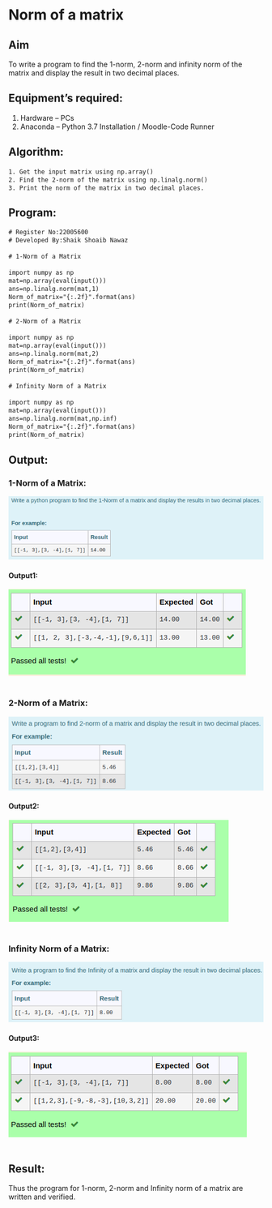 # Norm of a matrix
## Aim
To write a program to find the 1-norm, 2-norm and infinity norm of the matrix and display the result in two decimal places.
## Equipment’s required:
1.	Hardware – PCs
2.	Anaconda – Python 3.7 Installation / Moodle-Code Runner
## Algorithm:
	1. Get the input matrix using np.array()   
    2. Find the 2-norm of the matrix using np.linalg.norm()
	3. Print the norm of the matrix in two decimal places.
## Program:
```
# Register No:22005600
# Developed By:Shaik Shoaib Nawaz

# 1-Norm of a Matrix

import numpy as np
mat=np.array(eval(input()))
ans=np.linalg.norm(mat,1)
Norm_of_matrix="{:.2f}".format(ans)
print(Norm_of_matrix)

# 2-Norm of a Matrix

import numpy as np
mat=np.array(eval(input()))
ans=np.linalg.norm(mat,2)
Norm_of_matrix="{:.2f}".format(ans)
print(Norm_of_matrix)

# Infinity Norm of a Matrix

import numpy as np
mat=np.array(eval(input()))
ans=np.linalg.norm(mat,np.inf)
Norm_of_matrix="{:.2f}".format(ans)
print(Norm_of_matrix)
```
## Output:
### 1-Norm of a Matrix:
![input](./normq1.png)
<br>
#### Output1:
![output](./norm1.png)
<br>
<br>

### 2-Norm of a Matrix:
![input](./normq2.png)
<br>
#### Output2:
![output](./norm2.png)
<br>
<br>

### Infinity Norm of a Matrix:
![input](./normq3.png)
<br>
#### Output3:
![output](./norm3.png)
<br>
<br>

## Result:
Thus the program for 1-norm, 2-norm and Infinity norm of a matrix are written and verified.
